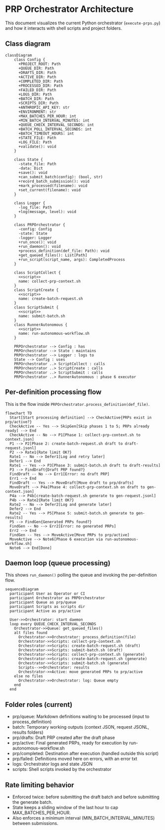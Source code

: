 # PRP Orchestrator Architecture

This document visualizes the current Python orchestrator (`execute-prps.py`) and how it interacts with shell scripts and project folders.

## Class diagram

```mermaid
classDiagram
    class Config {
      +PROJECT_ROOT: Path
      +QUEUE_DIR: Path
      +DRAFTS_DIR: Path
      +ACTIVE_DIR: Path
      +COMPLETED_DIR: Path
      +PROCESSED_DIR: Path
      +FAILED_DIR: Path
      +LOGS_DIR: Path
      +BATCH_DIR: Path
      +SCRIPTS_DIR: Path
      +ANTHROPIC_API_KEY: str
      +ENVIRONMENT: str
      +MAX_BATCHES_PER_HOUR: int
      +MIN_BATCH_INTERVAL_MINUTES: int
      +QUEUE_CHECK_INTERVAL_SECONDS: int
      +BATCH_POLL_INTERVAL_SECONDS: int
      +BATCH_TIMEOUT_HOURS: int
      +STATE_FILE: Path
      +LOG_FILE: Path
      +validate(): void
    }

    class State {
      -state_file: Path
      -data: Dict
      +save(): void
      +can_submit_batch(config): (bool, str)
      +record_batch_submission(): void
      +mark_processed(filename): void
      +set_current(filename): void
    }

    class Logger {
      -log_file: Path
      +log(message, level): void
    }

    class PRPOrchestrator {
      -config: Config
      -state: State
      -logger: Logger
      +run_once(): void
      +run_daemon(): void
      +process_definition(def_file: Path): void
      +get_queued_files(): List[Path]
      +run_script(script_name, args): CompletedProcess
    }

    class ScriptCollect {
      <<script>>
      name: collect-prp-context.sh
    }
    class ScriptCreate {
      <<script>>
      name: create-batch-request.sh
    }
    class ScriptSubmit {
      <<script>>
      name: submit-batch.sh
    }
    class RunnerAutonomous {
      <<script>>
      name: run-autonomous-workflow.sh
    }

    PRPOrchestrator --> Config : has
    PRPOrchestrator --> State : maintains
    PRPOrchestrator --> Logger : logs to
    State --> Config : uses
    PRPOrchestrator ..> ScriptCollect : calls
    PRPOrchestrator ..> ScriptCreate : calls
    PRPOrchestrator ..> ScriptSubmit : calls
    PRPOrchestrator ..> RunnerAutonomous : phase 6 executor
```

## Per-definition processing flow

This is the flow inside `PRPOrchestrator.process_definition(def_file)`.

```mermaid
flowchart TD
  Start[Start processing definition] --> CheckActive{PRPs exist in prp/active?}
  CheckActive -- Yes --> SkipGen[Skip phases 1 to 5; PRPs already ready] --> End
  CheckActive -- No --> P1[Phase 1: collect-prp-context.sh to context.json]
  P1 --> P2[Phase 2: create-batch-request.sh draft to draft-request.jsonl]
  P2 --> Rate1{Rate limit OK?}
  Rate1 -- No --> Defer1[Log and retry later]
  Defer1 --> End
  Rate1 -- Yes --> P3[Phase 3: submit-batch.sh draft to draft-results]
  P3 --> FindDraft{Draft PRP found?}
  FindDraft -- No --> Err1[Error: no draft PRP]
  Err1 --> End
  FindDraft -- Yes --> MoveDraft[Move draft to prp/drafts]
  MoveDraft --> P4a[Phase 4: collect-prp-context.sh on draft to gen-context.json]
  P4a --> P4b[create-batch-request.sh generate to gen-request.jsonl]
  P4b --> Rate2{Rate limit OK?}
  Rate2 -- No --> Defer2[Log and generate later]
  Defer2 --> End
  Rate2 -- Yes --> P5[Phase 5: submit-batch.sh generate to gen-results]
  P5 --> FindGen{Generated PRPs found?}
  FindGen -- No --> Err2[Error: no generated PRPs]
  Err2 --> End
  FindGen -- Yes --> MoveActive[Move PRPs to prp/active]
  MoveActive --> Note6[Phase 6 execution via run-autonomous-workflow.sh]
  Note6 --> End[Done]
```

## Daemon loop (queue processing)

This shows `run_daemon()` polling the queue and invoking the per-definition flow.

```mermaid
sequenceDiagram
  participant User as Operator or CI
  participant Orchestrator as PRPOrchestrator
  participant Queue as prp/queue
  participant Scripts as scripts dir
  participant Active as prp/active

  User->>Orchestrator: start daemon
  loop every QUEUE_CHECK_INTERVAL_SECONDS
    Orchestrator->>Queue: get_queued_files()
    alt files found
      Orchestrator->>Orchestrator: process_definition(file)
      Orchestrator->>Scripts: collect-prp-context.sh
      Orchestrator->>Scripts: create-batch-request.sh (draft)
      Orchestrator->>Scripts: submit-batch.sh (draft)
      Orchestrator->>Scripts: collect-prp-context.sh (generate)
      Orchestrator->>Scripts: create-batch-request.sh (generate)
      Orchestrator->>Scripts: submit-batch.sh (generate)
      Scripts-->>Orchestrator: results
      Orchestrator->>Active: move generated PRPs to prp/active
    else no files
      Orchestrator->>Orchestrator: log: Queue empty
    end
  end
```

## Folder roles (current)

- prp/queue: Markdown definitions waiting to be processed (input to process_definition)
- batch: Temporary working outputs (context JSON, request JSONL, results folders)
- prp/drafts: Draft PRP created after the draft phase
- prp/active: Final generated PRPs, ready for execution by run-autonomous-workflow.sh
- prp/completed: Destination after execution (handled outside this script)
- prp/failed: Definitions moved here on errors, with an error txt
- logs: Orchestrator logs and state JSON
- scripts: Shell scripts invoked by the orchestrator

## Rate limiting behavior

- Enforced twice: before submitting the draft batch and before submitting the generate batch.
- State keeps a sliding window of the last hour to cap MAX_BATCHES_PER_HOUR.
- Also enforces a minimum interval (MIN_BATCH_INTERVAL_MINUTES) between submissions.
